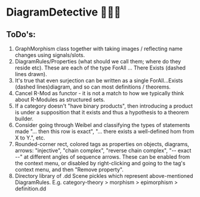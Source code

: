 # DiagramDetective 🕵🏾‍♀️

## ToDo's:
1. GraphMorphism class together with taking images / reflecting name changes using signals/slots.
2. DiagramRules/Properties (what should we call them; where do they reside etc).  These are each of the type ForAll ... There Exists (dashed lines drawn).
3. It's true that even surjection can be written as a single ForAll...Exists (dashed lines)diagram, and so can most definitions / theorems.
4. Cancel R-Mod as functor - it is not a match to how we typically think about R-Modules as structured sets.  
5. If a category doesn't "have binary products", then introducing a product is under a supposition that it exists and thus a hypothesis to a theorem builder.
6. Consider going through Weibel and classifying the types of statements made "... then this row is exact", "... there exists a well-defined hom from X to Y.", etc.
7. Rounded-corner rect, colored tags as properties on objects, diagrams, arrows: "injective", "chain complex", "reverse chain complex", 
"-- exact --" at different angles of sequence arrows.  These can be enabled from the context menu, or disabled by right-clicking and going
to the tag's context menu, and then "Remove property".
8. Directory library of .dd Scene pickles which represent above-mentioned DiagramRules.  E.g. category-theory > morphism > epimorphism > definition.dd
